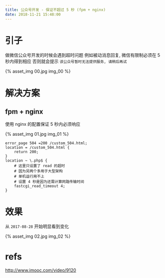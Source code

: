 ```yaml
---
title: 公众号开发 - 保证不超过 5 秒 (fpm + nginx)
date: 2018-11-21 15:48:00
---
```

# 引子 #
做微信公众号开发的时候会遇到超时问题
例如被动消息回复, 微信有限制必须在 5 秒内得到相应
否则就会提示 `该公众号暂时无法提供服务, 请稍后再试`

{% asset_img 00.jpg img_00 %}

# 解决方案 #

## fpm + nginx ##

使用 nginx 的配置保证 5 秒内必须响应

{% asset_img 01.jpg img_01 %}

```
error_page 504 =200 /custom_504.html;
location = /custom_504.html {
	return 200;
}
location ~ \.php$ {
	# 这里只设置了 read 的超时
	# 因为另两个多用于大型架构
	# 单机运行用不上
	# 设置 4 秒是因为还需计算网路传输时间
	fastcgi_read_timeout 4;
}
```

# 效果 #

从 `2017-08-28` 开始明显看到变化

{% asset_img 02.jpg img_02 %}

# refs #

http://www.imooc.com/video/9120
